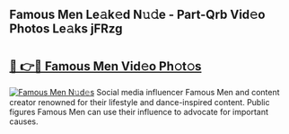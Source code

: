 ## Famous Men Le𝚊k𝚎d N𝚞𝚍e - Part-Qrb Vid𝚎o Photos Le𝚊ks jFRzg

# <h2><a href="http://fbfek8o.evod.top/?m=Famous+Men">🔗 👉🔴 Famous Men Vid𝚎o Ph𝚘t𝚘s</a></h2>

[![Famous Men N𝚞d𝚎s](https://i.imgur.com/8V9OHl7.gif)](http://fbfek8o.evod.top/?m=Famous+Men)
Social media influencer Famous Men and content creator renowned for their lifestyle and dance-inspired content. Public figures Famous Men can use their influence to advocate for important causes. 
